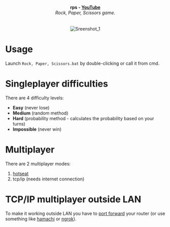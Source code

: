 <p align="center">
	<b>rps - <a href="https://www.youtube.com/watch?v=yAMOK4opB5o">YouTube</a></b>
	<br>
	<i>Rock, Paper, Scissors game.</i>
	<br><br><br>
	<img alt="Sreenshot_1" src="https://user-images.githubusercontent.com/48186982/71322224-92e72300-24c5-11ea-973e-16edda01c6f9.gif">
</p>

# Usage
Launch `Rock, Paper, Scissors.bat` by double-clicking or call it from cmd.

# Singleplayer difficulties
There are 4 difficulty levels:
* **Easy** (never lose)
* **Medium** (random method)
* **Hard** (probability method - calculates the probability based on your turns)
* **Impossible** (never win)

# Multiplayer
There are 2 multiplayer modes:
1. [hotseat](https://en.wikipedia.org/wiki/Hotseat_(multiplayer_mode))
2. tcp/ip (needs internet connection)

# TCP/IP multiplayer outside LAN
To make it working outside LAN you have to [port forward](https://portforward.com/) your router (or use something like [hamachi](https://www.vpn.net/) or [ngrok](https://ngrok.com/)).
